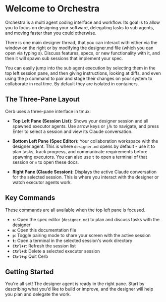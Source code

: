 # Welcome to Orchestra

Orchestra is a multi agent coding interface and workflow. Its goal is to allow you to focus on designing your software, delegating tasks to sub agents, and moving faster than you could otherwise.

There is one main designer thread, that you can interact with either via the window on the right or by modifying the designer.md file (which you can open via typing s). Discuss features, specs, or new functionality with it, and then it will spawn sub sessions that implement your spec.

You can easily jump into the sub agent execution by selecting them in the top left session pane, and then giving instructions, looking at diffs, and even using the p command to pair and stage their changes on your system to collaborate in real time. By default they are isolated in containers.


## The Three-Pane Layout

Cerb uses a three-pane interface in tmux:

- **Top Left Pane (Session List)**: Shows your designer session and all spawned executor agents. Use arrow keys or `j`/`k` to navigate, and press Enter to select a session and view its Claude conversation.

- **Bottom Left Pane (Spec Editor)**: Your collaboration workspace with the designer agent. This is where `designer.md` opens by default - use it to plan tasks, track progress, and communicate requirements before spawning executors. You can also use `t` to open a terminal of that session or `m` to open these docs.

- **Right Pane (Claude Session)**: Displays the active Claude conversation for the selected session. This is where you interact with the designer or watch executor agents work.

## Key Commands

These commands are all available when the top left pane is focused.

- **`s`**: Open the spec editor (`designer.md`) to plan and discuss tasks with the designer
- **`m`**: Open this documentation file
- **`p`**: Toggle pairing mode to share your screen with the active session
- **`t`**: Open a terminal in the selected session's work directory
- **`Ctrl+r`**: Refresh the session list
- **`Ctrl+d`**: Delete a selected executor session
- **`Ctrl+q`**: Quit Cerb

## Getting Started

You're all set! The designer agent is ready in the right pane. Start by describing what you'd like to build or improve, and the designer will help you plan and delegate the work.
